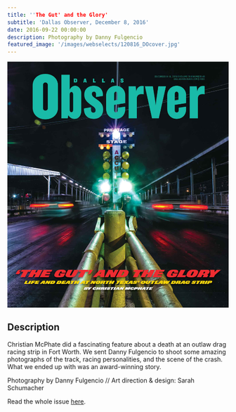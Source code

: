 ```yaml
---
title: ''The Gut' and the Glory'
subtitle: 'Dallas Observer, December 8, 2016'
date: 2016-09-22 00:00:00
description: Photography by Danny Fulgencio
featured_image: '/images/webselects/120816_DOcover.jpg'
---
```


![](/images/webselects/120816_DOcover.jpg)

## Description

Christian McPhate did a fascinating feature about a death at an outlaw drag racing strip in Fort Worth. We sent Danny Fulgencio to shoot some amazing photographs of the track, racing personalities, and the scene of the crash. What we ended up with was an award-winning story.

Photography by Danny Fulgencio // Art direction & design: Sarah Schumacher

Read the whole issue [here](https://www.dallasobserver.com/news/at-the-gut-where-driver-blake-williams-died-street-racers-chase-outlaw-glory-8966532). 